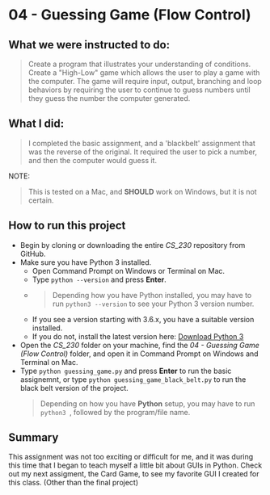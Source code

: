 # 04 - Guessing Game (Flow Control)

## What we were instructed to do:

> Create a program that illustrates your understanding of conditions. Create a "High-Low" game which allows the user to play a game with the computer. The game will require input, output, branching and loop behaviors by requiring the user to continue to guess numbers until they guess the number the computer generated.

## What I did:

> I completed the basic assignment, and a 'blackbelt' assignment that was the reverse of the original. It required the user to pick a number, and then the computer would guess it.

NOTE:
> This is tested on a Mac, and **SHOULD** work on Windows, but it is not certain.

## How to run this project

* Begin by cloning or downloading the entire *CS_230* repository from GitHub.
* Make sure you have Python 3 installed.
    * Open Command Prompt on Windows or Terminal on Mac.
    * Type `python --version` and press **Enter**.
    * > Depending how you have Python installed, you may have to run `python3 --version` to see your Python 3 version number.
    * If you see a version starting with 3.6.x, you have a suitable version installed. 
    * If you do not, install the latest version here: [Download Python 3](https://www.python.org/downloads/)
* Open the *CS_230* folder on your machine, find the *04 - Guessing Game (Flow Control)* folder, and open it in Command Prompt on Windows and Terminal on Mac.
* Type `python guessing_game.py` and press **Enter** to run the basic assignemnt, or type `python guessing_game_black_belt.py` to run the black belt version of the project.
    > Depending on how you have **Python** setup, you may have to run `python3 `, followed by the program/file name.


## Summary 
This assignment was not too exciting or difficult for me, and it was during this time that I began to teach myself a little bit about GUIs in Python. Check out my next assigment, the Card Game, to see my favorite GUI I created for this class. (Other than the final project)